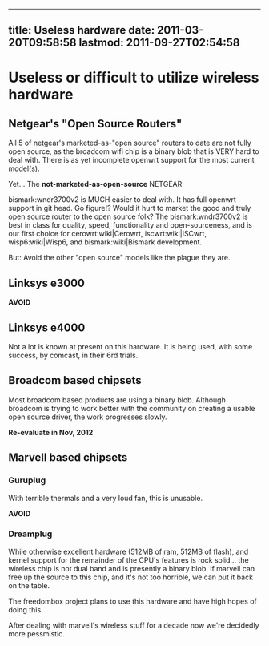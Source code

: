 
---
title: Useless hardware
date: 2011-03-20T09:58:58
lastmod: 2011-09-27T02:54:58
---
Useless or difficult to utilize wireless hardware
=================================================

Netgear's "Open Source Routers"
-------------------------------

All 5 of netgear's marketed-as-"open source" routers to date are not
fully open source, as the broadcom wifi chip is a binary blob that is
VERY hard to deal with. There is as yet incomplete openwrt support for
the most current model(s).

Yet... The **not-marketed-as-open-source** NETGEAR
<link>bismark:wndr3700v2</link> is MUCH easier to deal with. It has full
openwrt support in git head. Go figure!? Would it hurt to market the
good and truly open source router to the open source folk? The
<link>bismark:wndr3700v2</link> is best in class for quality, speed,
functionality and open-sourceness, and is our first choice for
<link>cerowrt:wiki|Cerowrt</link>, <link>iscwrt:wiki|ISCwrt</link>,
<link>wisp6:wiki|Wisp6</link>, and <link>bismark:wiki|Bismark</link>
development.

But: Avoid the other "open source" models like the plague they are.

Linksys e3000
-------------

**AVOID**

Linksys e4000
-------------

Not a lot is known at present on this hardware. It is being used, with
some success, by comcast, in their 6rd trials.

Broadcom based chipsets
-----------------------

Most broadcom based products are using a binary blob. Although broadcom
is trying to work better with the community on creating a usable open
source driver, the work progresses slowly.

**Re-evaluate in Nov, 2012**

Marvell based chipsets
----------------------

### Guruplug

With terrible thermals and a very loud fan, this is unusable.

**AVOID**

### Dreamplug

While otherwise excellent hardware (512MB of ram, 512MB of flash), and
kernel support for the remainder of the CPU's features is rock solid...
the wireless chip is not dual band and is presently a binary blob. If
marvell can free up the source to this chip, and it's not too horrible,
we can put it back on the table.

The freedombox project plans to use this hardware and have high hopes of
doing this.

After dealing with marvell's wireless stuff for a decade now we're
decidedly more pessmistic.
